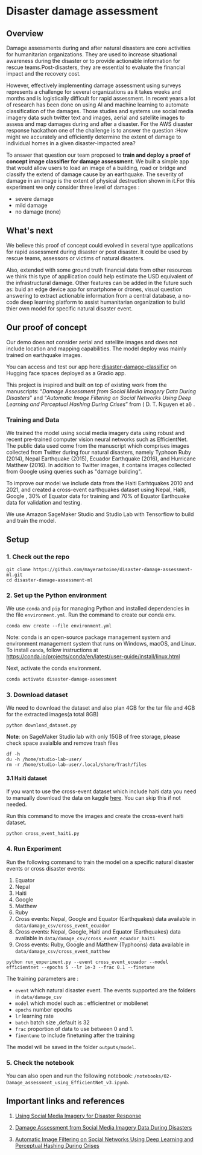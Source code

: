 # Disaster damage assessment

## Overview
Damage assessments  during and after natural disasters are core activities for humanitarian organizations. They are used to increase situational awareness during the disaster or to provide actionable information for rescue teams.Post-disasters, they are essential  to evaluate the financial impact and the recovery cost.

However, effectively implementing damage assessment using surveys represents a challenge for several organizations as it takes weeks and months and is logistically difficult for rapid assessment. In recent years a lot of research has been done on using AI and machine learning to automate classification of the damages. Those studies and systems use social media imagery data such twitter text and images, aerial and satellite images to assess and map damages during and after a disaster. For the AWS disaster response hackathon one of the challenge is to answer the question :How might we accurately and efficiently determine the extent of damage to individual homes in a given disaster-impacted area?  

To answer that question our team proposed to **train and deploy a proof of concept image classifier for damage assessment**. We built a simple app that would allow users to load an image of a building, road or bridge  and classify the extend of damage cause by an earthquake. The severity of damage in an image is the extent of physical destruction shown in it.For this experiment we only consider three level of damages :

* severe damage
* mild damage
* no damage (none)

## What's next

We believe this proof of concept could evolved in several type applications for rapid assessment during disaster or post disaster. It could be used by rescue teams, assessors or victims of natural disasters.

Also, extended with some ground truth financial data from other resources we think this type of appllication could help estimate the USD equivalent of the infrastructural damage. Other features can be added in the future such as: buid an edge device app for smartphone or drones, visual question answering to extract actionable information from a central database, a no-code deep learning platform  to assist humanitarian organization to build thier own model for specific natural disaster event.

## Our proof of concept

Our demo does not consider aerial and satellite images and does not include location and mapping capabilities. The model deploy was mainly trained on earthquake images.

You can access and test our app here:[disaster-damage-classifier](https://huggingface.co/spaces/mayerantoine/disaster-damage-classifier) on Hugging face spaces deployed as a Gradio app.

This project is inspired and built on top of existing work from the manuscripts: “*Damage Assessment from Social Media Imagery Data During Disasters*”  and “*Automatic Image Filtering on Social Networks Using Deep Learning and Perceptual Hashing During Crises*” from ( D. T. Nguyen et al) .

### Training and Data

We trained the model using social media imagery data using robust and recent pre-trained computer vision neural networks such as EfficientNet. The public data used come from the manuscript which comprises images collected from Twitter during four natural disasters, namely Typhoon Ruby (2014), Nepal Earthquake (2015), Ecuador Earthquake (2016), and Hurricane Matthew (2016). In addition to Twitter images, it contains images collected from Google using queries such as "damage building".

To improve our model we include data from the Haiti Earhtquakes 2010 and 2021, and created a cross-event earthquakes dataset using Nepal, Haiti, Google , 30% of Equator data for training  and 70% of Equator Earthquake data for validation and testing.

We use Amazon SageMaker Studio and Studio Lab  with Tensorflow to build and train the model.

## Setup

### 1. Check out the repo

```
git clone https://github.com/mayerantoine/disaster-damage-assessment-ml.git
cd disaster-damage-assessment-ml
```

### 2. Set up the Python environment

We use `conda` and `pip` for managing Python and installed dependencies in the file `environment.yml`.
Run the command to create our conda env.

```
conda env create --file environment.yml
```

Note: conda is an open-source package management system and environment management system that runs on Windows, macOS, and Linux.  To install `conda`, follow instructions at https://conda.io/projects/conda/en/latest/user-guide/install/linux.html

Next, activate the conda environment.

```sh
conda activate disaster-damage-assessment
```

### 3. Download dataset

We need to download the dataset and also plan 4GB for the tar file and 4GB for the extracted images(a total 8GB)
```
python download_dataset.py
```

**Note**: on SageMaker Studio lab with only 15GB of free storage, please check space avaialble and remove trash files

``` 
df -h
du -h /home/studio-lab-user/
rm -r /home/studio-lab-user/.local/share/Trash/files
```

#### 3.1 Haiti dataset

If you want to use the cross-event dataset which include haiti data you need to manually download the data on kaggle [here](https://www.kaggle.com/mayerantoine/haiti-damage-assessment). You can skip this if not needed.

Run this command to move the images and create the cross-event haiti dataset.

```
python cross_event_haiti.py
```

### 4. Run Experiment

Run the following command to train the model on a specific natural disaster events or cross disaster events:

1. Equator  
2. Nepal
3. Haiti
4. Google
5. Matthew
6. Ruby
7. Cross events: Nepal, Google and Equator (Earthquakes)  data available in `data/damage_csv/cross_event_ecuador`
8. Cross events: Nepal, Google, Haiti and Equator (Earthquakes) data available in `data/damage_csv/cross_event_ecuador_haiti`
9. Cross events: Ruby, Google and Matthew (Typhoons) data available in `data/damage_csv/cross_event_matthew`

```
python run_experiment.py --event cross_event_ecuador --model efficientnet --epochs 5 --lr 1e-3 --frac 0.1 --finetune
```
The training parameters are :
* `event` which natural disaster event. The events supported are the folders in `data/damage_csv`
* `model` which model such as : efficientnet or mobilenet
* `epochs` number epochs
* `lr` learning rate
* `batch`  batch size ,default is 32
* `frac` proportion of data to use between 0 and 1.
* `finentune`  to include finetuning after the training

The model will be saved in the folder `outputs/model`.


### 5.  Check the notebook

You can also open and run the following notebook: `/notebooks/02-Damage_assessment_using_EfficientNet_v3.ipynb`.

## Important links and references
1. [Using Social Media Imagery for Disaster Response](https://crisiscomputing.qcri.org/2018/03/04/using-social-media-imagery-for-disaster-response/)

2. [Damage Assessment from Social Media Imagery Data During Disasters](https://ieeexplore.ieee.org/document/9069136)

3. [Automatic Image Filtering on Social Networks Using Deep Learning and Perceptual Hashing During Crises](https://arxiv.org/abs/1704.02602)
